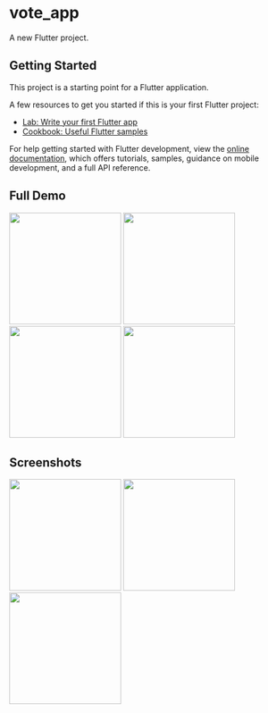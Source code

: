 # vote_app

A new Flutter project.

## Getting Started

This project is a starting point for a Flutter application.

A few resources to get you started if this is your first Flutter project:

- [Lab: Write your first Flutter app](https://docs.flutter.dev/get-started/codelab)
- [Cookbook: Useful Flutter samples](https://docs.flutter.dev/cookbook)

For help getting started with Flutter development, view the
[online documentation](https://docs.flutter.dev/), which offers tutorials,
samples, guidance on mobile development, and a full API reference.


## Full Demo
 
<img src = "" width = "200px">    <img src = "" width = "200px">    <img src = "" width = "200px">    <img src = "" width = "200px">    


## Screenshots

<img src = "https://github.com/Jeels-Ambaliya/Vote_App_/assets/123535768/ecdc8d36-5d9d-455f-8fd4-6f5c9b81568f" width = "200px">    <img src = "https://github.com/Jeels-Ambaliya/Vote_App_/assets/123535768/6fbc5e0c-46e8-4fae-a9d6-0b1fd57916f1" width = "200px">    <img src = "https://github.com/Jeels-Ambaliya/Vote_App_/assets/123535768/9abf20c2-7fb9-4278-90a6-6ad4a1d17c5b" width = "200px">     
